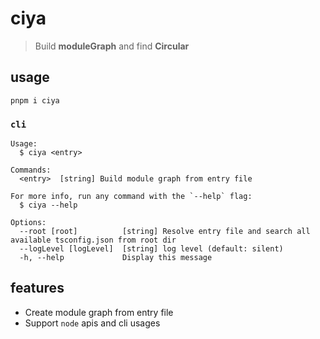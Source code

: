 # ciya
> Build **moduleGraph** and find **Circular**

## usage

```console
pnpm i ciya
```

### `cli` 

```
Usage:
  $ ciya <entry>

Commands:
  <entry>  [string] Build module graph from entry file

For more info, run any command with the `--help` flag:
  $ ciya --help

Options:
  --root [root]          [string] Resolve entry file and search all available tsconfig.json from root dir 
  --logLevel [logLevel]  [string] log level (default: silent)
  -h, --help             Display this message 
```

## features

- Create module graph from entry file
- Support `node` apis and cli usages

